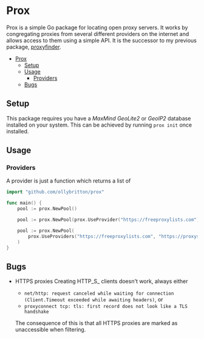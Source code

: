# Prox
Prox is a simple Go package for locating open proxy servers. It works by congregating proxies from several different providers on the internet and allows access to them using a simple API. It is the successor to my previous package, [proxyfinder](https://github.com/ollybritton/proxyfinder).

- [Prox](#prox)
  - [Setup](#setup)
  - [Usage](#usage)
    - [Providers](#providers)
  - [Bugs](#bugs)

## Setup
This package requires you have a *MaxMind GeoLite2* or *GeoIP2* database installed on your system. This can be achieved by running `prox init` once installed.

## Usage
### Providers
A provider is just a function which returns a list of 
```go
import "github.com/ollybritton/prox"

func main() {
    pool := prox.NewPool()

    pool := prox.NewPool(prox.UseProvider("https://freeproxylists.com"))

    pool := prox.NewPool(
        prox.UseProviders("https://freeproxylists.com", "https://proxyscrape.com", "static"1)
    )
}
```

## Bugs
* HTTPS proxies
  Creating HTTP_S_ clients doesn't work, always either 
  * `net/http: request canceled while waiting for connection (Client.Timeout exceeded while awaiting headers)`, or
  * `proxyconnect tcp: tls: first record does not look like a TLS handshake`

  The consequence of this is that all HTTPS proxies are marked as unaccessible when filtering.
  